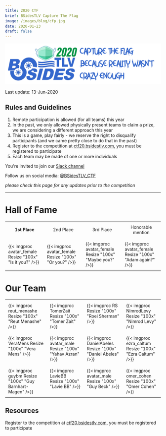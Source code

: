 ```yaml
---
title: 2020 CTF
brief: BSidesTLV Capture The Flag
image: /images/blog/cfp.jpg
date: 2020-01-23
draft: false
---
```


![banner](banner-1500.png)

Last update: 13-Jun-2020

## Rules and Guidelines

1. Remote participation is allowed (for all teams) this year
2. In the past, we only allowed physically present teams to claim a prize, we are considering a different approach this year
3. This is a game, play fairly - we reserve the right to disqualify participants (and we came pretty close to do that in the past)
4. Register to the competition at [ctf20.bsidestlv.com](https://ctf20.bsidestlv.com), you must be registered to participate
5. Each team may be made of one or more individuals

You're invited to join our [Slack channel](https://join.slack.com/t/bsidestlv/shared_invite/zt-ezz7de5w-zKO_PyubEBs2_UDIssDw8A)

Follow us on social media: [@BSidesTLV_CTF](https://twitter.com/BSidesTLV_CTF)

*please check this page for any updates prior to the competition*

---

# Hall of Fame

<table align="center">
    <tr>
        <td style="border:0px solid black; padding:10px;text-align: center;">
            <b>1st Place
        </td>
        <td style="border:0px solid black; padding:10px;text-align: center;">
            2nd Place
        </td>
        <td style="border:0px solid black; padding:10px;text-align: center;">
            3rd Place
        </td>
        <td style="border:0px solid black; padding:10px;text-align: center;">
            Honorable mention
        </td>
    </tr>
    <tr>
        <td style="border:0px solid black; padding:10px;">
        {{< imgproc avatar_female Resize "100x" "Is it you?" />}}
        </td>
        <td style="border:0px solid black; padding:10px;">
        {{< imgproc avatar_female Resize "100x" "Or you?" />}}
        </td>
        <td style="border:0px solid black; padding:10px;">
        {{< imgproc avatar_female Resize "100x" "Maybe you?" />}}
        </td>
        <td style="border:0px solid black; padding:10px;">
        {{< imgproc avatar_female Resize "100x" "Adam again?" />}}
        </td>
</table>


# Our Team

<table align="center">
    <tr>
        <td style="border:0px solid black; padding:10px;vertical-align:top;">
            {{< imgproc reut_menashe Resize "100x" "Reut Menashe" />}}
        </td>
        <td style="border:0px solid black; padding:10px;vertical-align:top;">
            {{< imgproc TomerZait Resize "100x" "Tomer Zait" />}}
        </td>
        <td style="border:0px solid black; padding:10px;vertical-align:top;">
            {{< imgproc RS Resize "100x" "Roei Sherman" />}} 
        </td>
        <td style="border:0px solid black; padding:10px;vertical-align:top;">
            {{< imgproc NimrodLevy Resize "100x" "Nimrod Levy" />}}
        </td>
    </tr>
    <tr>
        <td style="border:0px solid black; padding:10px;vertical-align:top;">
            {{< imgproc VeraMens Resize "100x" "Vera Mens" />}}
        </td>
        <td style="border:0px solid black; padding:10px;vertical-align:top;">
            {{< imgproc avatar_male Resize "100x" "Yahav Azran" />}}
        <td style="border:0px solid black; padding:10px;vertical-align:top;">
            {{< imgproc DanielAbeles Resize "100x" "Daniel Abeles" />}}
        </td>
        <td style="border:0px solid black; padding:10px;vertical-align:top;">
            {{< imgproc ezra_caltum Resize "100x" "Ezra Caltum" />}}
        </td>
    </tr>
    <tr>
        <td style="border:0px solid black; padding:10px;vertical-align:top;">
            {{< imgproc guybm Resize "100x" "Guy Barnhart-Magen" />}}
        </td>
        <td style="border:0px solid black; padding:10px;vertical-align:top;">
            {{< imgproc LavieBB Resize "100x" "Lavie BB" />}}
        </td>
        <td style="border:0px solid black; padding:10px;vertical-align:top;">
            {{< imgproc avatar_male Resize "100x" "Guy Beck" />}}
        </td>
        <td style="border:0px solid black; padding:10px;vertical-align:top;">
            {{< imgproc omer_cohen Resize "100x" "Omer Cohen" />}}
        </td>
    </tr>

</table>


## Resources

Register to the competition at [ctf20.bsidestlv.com](https://ctf20.bsidestlv.com), you must be registered to participate
